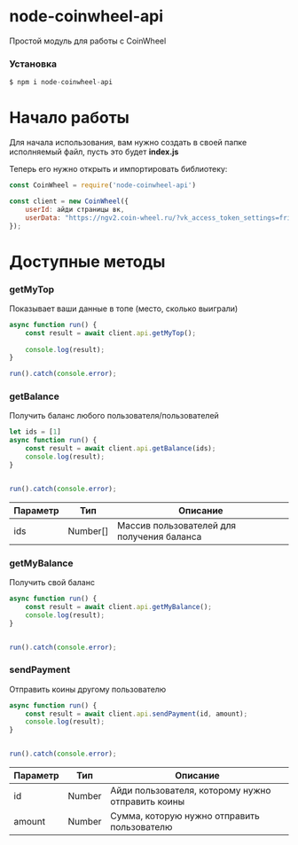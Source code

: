 # node-coinwheel-api
Простой модуль для работы с CoinWheel



### Установка

```js
$ npm i node-coinwheel-api
```

# Начало работы
Для начала использования, вам нужно создать в своей папке исполняемый файл, пусть это будет **index.js**

Теперь его нужно открыть и импортировать библиотеку:
```js
const CoinWheel = require('node-coinwheel-api')

const client = new CoinWheel({ 
    userId: айди страницы вк, 
    userData: "https://ngv2.coin-wheel.ru/?vk_access_token_settings=friends&vk_app_id=7611829&vk_are_notifications_enabled=0&vk_is_app_user=1&vk_is_favorite=0&vk_language=ru&vk_platform=desktop_web&vk_ref=other&vk_ts=***&vk_user_id=***&sign=***"
});

```



# Доступные методы

### getMyTop  
Показывает ваши данные в топе (место, сколько выиграли)

```js
async function run() {
    const result = await client.api.getMyTop();
    
    console.log(result);
}

run().catch(console.error);
```



### getBalance
Получить баланс любого пользователя/пользователей
```js
let ids = [1]
async function run() {
    const result = await client.api.getBalance(ids);
    console.log(result);
}


run().catch(console.error);
```

|Параметр|Тип|Описание|
|-|-|-|
|ids|Number[]|Массив пользователей для получения баланса|



### getMyBalance
Получить свой баланс
```js
async function run() {
    const result = await client.api.getMyBalance();
    console.log(result);
}


run().catch(console.error);
```


### sendPayment
Отправить коины другому пользователю
```js
async function run() {
    const result = await client.api.sendPayment(id, amount);
    console.log(result);
}


run().catch(console.error);
```

|Параметр|Тип|Описание|
|-|-|-|
|id|Number|Айди пользователя, которому нужно отправить коины|
|amount|Number|Сумма, которую нужно отправить пользователю|
